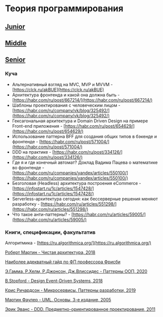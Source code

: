 # Теория программирования

## [Junior](CS/Junior.md)

## [Middle](CS/Middle.md)

## [Senior](CS/Senior.md)

### Куча

- Альтернативный взгляд на MVC, MVP и MVVM - [https://clck.ru/akBUE](https://clck.ru/akBUE)
- Архитектура фронтенда и какой она должна быть - [https://habr.com/ru/post/667214/](https://habr.com/ru/post/667214/)
- Шаблоны проектирования с человеческим лицом - [https://habr.com/ru/company/vk/blog/325492/](https://habr.com/ru/company/vk/blog/325492/)
- Гексагональная архитектура и Domain Driven Design на примере Front-end приложения - [https://habr.com/ru/post/654629/](https://habr.com/ru/post/654629/)
- Использование паттерна BFF для создания общих типов в бэкенде и фронтенде - [https://habr.com/ru/post/571004/](https://habr.com/ru/post/571004/)
- DDD на практике - [https://habr.com/ru/post/334126/](https://habr.com/ru/post/334126/)
- Где я и где конечный автомат? Доклад Вадима Пацева о математике во фронтенде - [https://habr.com/ru/companies/yandex/articles/550100/](https://habr.com/ru/companies/yandex/articles/550100/)
- Безголовая (Headless) архитектура построения eCommerce - [https://infostart.ru/1c/articles/1547428/](https://infostart.ru/1c/articles/1547428/)
- Serverless-архитектура сегодня: как бессерверные решения меняют разработку - [https://habr.com/ru/articles/551298/](https://habr.com/ru/articles/551298/)
- Что такое анти-паттерны? - [https://habr.com/ru/articles/59005/](https://habr.com/ru/articles/59005/)

### Книги, спецификации, факультатив

Алгоритмика - [https://ru.algorithmica.org/](https://ru.algorithmica.org/)

[Роберт Мартин - Чистая архитектура, 2018](https://disk.yandex.ru/i/CFMnEiNkO9aNMQ)

[Наиболее адекватный гайд по ФП профессора Фрисби](https://github.com/MostlyAdequate/mostly-adequate-guide-ru/blob/master/SUMMARY.md)

[Э.Гамма, Р.Хелм, Р.Джонсон, Дж.Влиссидес - Паттерны ООП, 2020](https://ugolok.vercel.app/books/algoritms/patterny_oop.pdf)

[B.Stopford - Design Event-Driven Systems, 2018](https://disk.yandex.ru/i/allCng3t-xt6CQ)

[Крис Ричардсон - Микросервисы. Паттерны разработки, 2019](https://disk.yandex.ru/i/BfEv0eAfwd6vpg)

[Мартин Фаулер - UML. Основы, 3-е издание, 2005](https://disk.yandex.ru/i/IDwi_P3Fgp5DFg)

[Эрик Эванс - DDD. Предметно-ориентированное проектирование, 2011](https://disk.yandex.ru/i/EUDfsn1TDMG5HA)